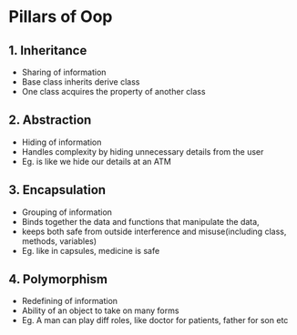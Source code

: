 # Pillars of Oop

## 1. Inheritance 
- Sharing of information
- Base class inherits derive class
- One class acquires the property of another class

## 2. Abstraction
- Hiding of information
- Handles complexity by hiding unnecessary details from the user
- Eg. is like we hide our details at an ATM

## 3. Encapsulation
- Grouping of information
- Binds together the data and functions that manipulate the data, 
- keeps both safe from outside interference and misuse(including class, methods, variables)
- Eg. like in capsules, medicine is safe

## 4. Polymorphism
- Redefining of information
- Ability of an object to take on many forms
- Eg. A man can play diff roles, like doctor for patients, father for son etc


